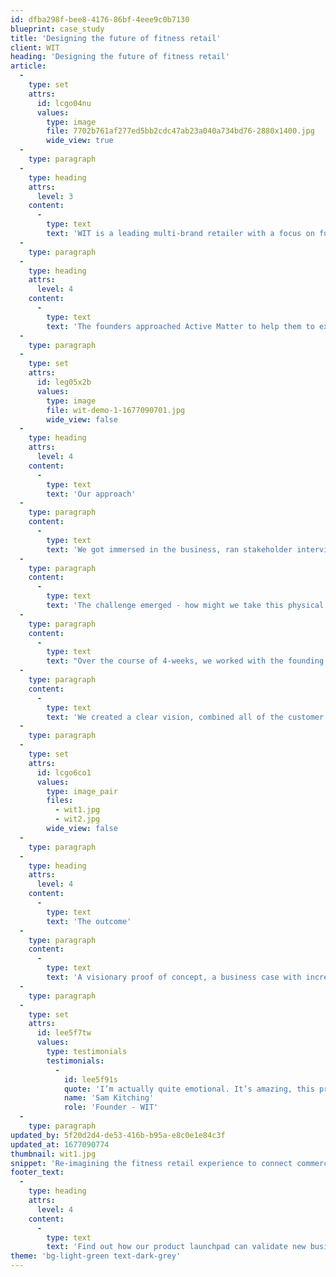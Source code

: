 ```yaml
---
id: dfba298f-bee8-4176-86bf-4eee9c0b7130
blueprint: case_study
title: 'Designing the future of fitness retail'
client: WIT
heading: 'Designing the future of fitness retail'
article:
  -
    type: set
    attrs:
      id: lcgo04nu
      values:
        type: image
        file: 7702b761af277ed5bb2cdc47ab23a040a734bd76-2880x1400.jpg
        wide_view: true
  -
    type: paragraph
  -
    type: heading
    attrs:
      level: 3
    content:
      -
        type: text
        text: 'WIT is a leading multi-brand retailer with a focus on functional fitness. They are based in London, with a global community of committed followers.'
  -
    type: paragraph
  -
    type: heading
    attrs:
      level: 4
    content:
      -
        type: text
        text: 'The founders approached Active Matter to help them to execute their vision for a fully integrated and digitally enabled customer experience. '
  -
    type: paragraph
  -
    type: set
    attrs:
      id: leg05x2b
      values:
        type: image
        file: wit-demo-1-1677090701.jpg
        wide_view: false
  -
    type: heading
    attrs:
      level: 4
    content:
      -
        type: text
        text: 'Our approach'
  -
    type: paragraph
    content:
      -
        type: text
        text: 'We got immersed in the business, ran stakeholder interviews and spoke to customers in their flagship store/gym in the heart of the City of London.'
  -
    type: paragraph
    content:
      -
        type: text
        text: 'The challenge emerged - how might we take this physical and experiential retail experience that the member community knows and loves, and bring it to a global audience?'
  -
    type: paragraph
    content:
      -
        type: text
        text: "Over the course of 4-weeks, we worked with the founding team and the community to re-imagine WIT's digital customer experience. "
  -
    type: paragraph
    content:
      -
        type: text
        text: 'We created a clear vision, combined all of the customer and stakeholder inputs into a prioritised set of capabilities, rapidly prototyped and tested a new digital product, and created a story of the future of WIT experience in the eyes of their core global consumers. '
  -
    type: paragraph
  -
    type: set
    attrs:
      id: lcgo6co1
      values:
        type: image_pair
        files:
          - wit1.jpg
          - wit2.jpg
        wide_view: false
  -
    type: paragraph
  -
    type: heading
    attrs:
      level: 4
    content:
      -
        type: text
        text: 'The outcome'
  -
    type: paragraph
    content:
      -
        type: text
        text: 'A visionary proof of concept, a business case with increased revenue opportunities and a new, validated business model to drive scale and reach. The work prompted a 7-figure investment into the WIT brand.'
  -
    type: paragraph
  -
    type: set
    attrs:
      id: lee5f7tw
      values:
        type: testimonials
        testimonials:
          -
            id: lee5f91s
            quote: 'I’m actually quite emotional. It’s amazing, this process has been so valuable for us.'
            name: 'Sam Kitching'
            role: 'Founder - WIT'
  -
    type: paragraph
updated_by: 5f20d2d4-de53-416b-b95a-e8c0e1e84c3f
updated_at: 1677090774
thumbnail: wit1.jpg
snippet: 'Re-imagining the fitness retail experience to connect commerce, content and community to inspire investors'
footer_text:
  -
    type: heading
    attrs:
      level: 4
    content:
      -
        type: text
        text: 'Find out how our product launchpad can validate new business models and revenue streams in just 4-weeks.'
theme: 'bg-light-green text-dark-grey'
---
```

